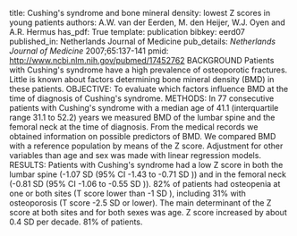 title: Cushing's syndrome and bone mineral density: lowest Z scores in young patients
authors: A.W. van der Eerden, M. den Heijer, W.J. Oyen and A.R. Hermus
has_pdf: True
template: publication
bibkey: eerd07
published_in: Netherlands Journal of Medicine
pub_details: <i>Netherlands Journal of Medicine</i> 2007;65:137-141
pmid: http://www.ncbi.nlm.nih.gov/pubmed/17452762
BACKGROUND Patients with Cushing's syndrome have a high prevalence of osteoporotic fractures. Little is known about factors determining bone mineral density (BMD) in these patients. OBJECTIVE: To evaluate which factors influence BMD at the time of diagnosis of Cushing's syndrome. METHODS: In 77 consecutive patients with Cushing's syndrome with a median age of 41.1 (interquartile range 31.1 to 52.2) years we measured BMD of the lumbar spine and the femoral neck at the time of diagnosis. From the medical records we obtained information on possible predictors of BMD. We compared BMD with a reference population by means of the Z score. Adjustment for other variables than age and sex was made with linear regression models. RESULTS: Patients with Cushing's syndrome had a low Z score in both the lumbar spine (-1.07 SD (95\% CI -1.43 to -0.71 SD )) and in the femoral neck (-0.81 SD (95\% CI -1.06 to -0.55 SD )). 82\% of patients had osteopenia at one or both sites (T score lower than -1 SD ), including 31\% with osteoporosis (T score -2.5 SD or lower). The main determinant of the Z score at both sites and for both sexes was age. Z score increased by about 0.4 SD per decade. 81\% of patients.

